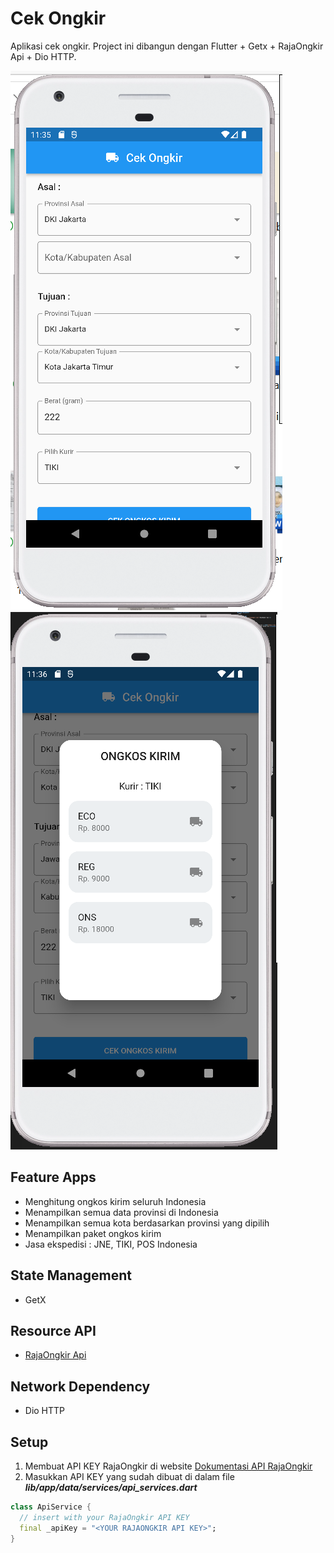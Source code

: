 # Cek Ongkir
Aplikasi cek ongkir. Project ini dibangun dengan Flutter + Getx + RajaOngkir Api + Dio HTTP.

<img src = "image1.png"/>
<img src = "image2.png"/>

## Feature Apps
- Menghitung ongkos kirim seluruh Indonesia
- Menampilkan semua data provinsi di Indonesia
- Menampilkan semua kota berdasarkan provinsi yang dipilih
- Menampilkan paket ongkos kirim
- Jasa ekspedisi : JNE, TIKI, POS Indonesia

## State Management
- GetX

## Resource API
- <a href="https://rajaongkir.com/">RajaOngkir Api</a>

## Network Dependency
- Dio HTTP

## Setup
1. Membuat API KEY RajaOngkir di website <a href="https://rajaongkir.com/dokumentasi">Dokumentasi API RajaOngkir</a>
2. Masukkan API KEY yang sudah dibuat di dalam file ***lib/app/data/services/api_services.dart***
```dart
class ApiService {
  // insert with your RajaOngkir API KEY
  final _apiKey = "<YOUR RAJAONGKIR API KEY>";
}
```

